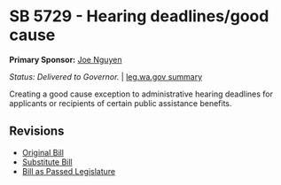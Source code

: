 # SB 5729 - Hearing deadlines/good cause
**Primary Sponsor:** [Joe Nguyen](/person/leg/nguyen_jo.md)

*Status: Delivered to Governor.* | [leg.wa.gov summary](https://app.leg.wa.gov/billsummary?BillNumber=5729&Year=2021)

Creating a good cause exception to administrative hearing deadlines for applicants or recipients of certain public assistance benefits.

## Revisions
* [Original Bill](1/)
* [Substitute Bill](S/)
* [Bill as Passed Legislature](S.PL/)